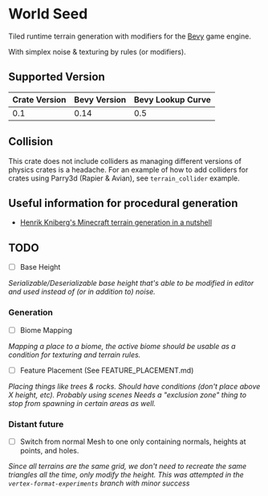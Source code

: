 
# World Seed

Tiled runtime terrain generation with modifiers for the [Bevy](https://bevyengine.org/) game engine.

With simplex noise & texturing by rules (or modifiers).

## Supported Version

| Crate Version | Bevy Version | Bevy Lookup Curve |
| ------------- | ------------ | ----------------- |
| 0.1           | 0.14         | 0.5               |

## Collision

This crate does not include colliders as managing different versions of physics crates is a headache. For an example of how to add colliders for crates using Parry3d (Rapier & Avian), see `terrain_collider` example.

## Useful information for procedural generation

- [Henrik Kniberg's Minecraft terrain generation in a nutshell](https://www.youtube.com/watch?v=CSa5O6knuwI)

## TODO

- [ ] Base Height

*Serializable/Deserializable base height that's able to be modified in editor and used instead of (or in addition to) noise.*

### Generation

- [ ] Biome Mapping

*Mapping a place to a biome, the active biome should be usable as a condition for texturing and terrain rules.*

- [ ] Feature Placement (See FEATURE_PLACEMENT.md)

*Placing things like trees & rocks. Should have conditions (don't place above X height, etc). Probably using scenes Needs a "exclusion zone" thing to stop from spawning in certain areas as well.*

### Distant future

- [ ] Switch from normal Mesh to one only containing normals, heights at points, and holes.

*Since all terrains are the same grid, we don't need to recreate the same triangles all the time, only modify the height. This was attempted in the `vertex-format-experiments` branch with minor success*